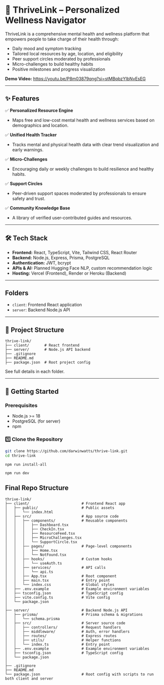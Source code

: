 # 🌿 ThriveLink – Personalized Wellness Navigator

ThriveLink is a comprehensive mental health and wellness platform that empowers people to take charge of their health through:
- Daily mood and symptom tracking
- Tailored local resources by age, location, and eligibility
- Peer support circles moderated by professionals
- Micro-challenges to build healthy habits
- Positive milestones and progress visualization

**Demo Video:** https://youtu.be/P8m03879qng?si=stMBqbzYIbNvEsEG

---

## ✨ Features

✅ **Personalized Resource Engine**
- Maps free and low-cost mental health and wellness services based on demographics and location.

✅ **Unified Health Tracker**
- Tracks mental and physical health data with clear trend visualization and early warnings.

✅ **Micro-Challenges**
- Encouraging daily or weekly challenges to build resilience and healthy habits.

✅ **Support Circles**
- Peer-driven support spaces moderated by professionals to ensure safety and trust.

✅ **Community Knowledge Base**
- A library of verified user-contributed guides and resources.

---

## 🛠️ Tech Stack

- **Frontend:** React, TypeScript, Vite, Tailwind CSS, React Router
- **Backend:** Node.js, Express, Prisma, PostgreSQL
- **Authentication:** JWT, bcrypt
- **APIs & AI:** Planned Hugging Face NLP, custom recommendation logic
- **Hosting:** Vercel (Frontend), Render or Heroku (Backend)

---

## Folders
- `client`: Frontend React application
- `server`: Backend Node.js API

---

## 📂 Project Structure
```
thrive-link/
├── client/       # React frontend
├── server/       # Node.js API backend
├── .gitignore
├── README.md
├── package.json  # Root project config
```

See full details in each folder.

---

## 🚀 Getting Started

### Prerequisites

- Node.js >= 18
- PostgreSQL (for server)
- npm

### 1️⃣ Clone the Repository

```bash
git clone https://github.com/darwinwatts/thrive-link.git
cd thrive-link
```

```
npm run install-all
```

```
npm run dev
```

## Final Repo Structure

```
thrive-link/
├── client/                        # Frontend React app
│   ├── public/                    # Public assets
│   │   └── index.html
│   ├── src/                       # App source code
│   │   ├── components/            # Reusable components
│   │   │   ├── Dashboard.tsx
│   │   │   ├── CheckIn.tsx
│   │   │   ├── ResourceFeed.tsx
│   │   │   ├── MicroChallenges.tsx
│   │   │   └── SupportCircle.tsx
│   │   ├── pages/                 # Page-level components
│   │   │   ├── Home.tsx
│   │   │   └── NotFound.tsx
│   │   ├── hooks/                 # Custom hooks
│   │   │   └── useAuth.ts
│   │   ├── services/              # API calls
│   │   │   └── api.ts
│   │   ├── App.tsx                # Root component
│   │   ├── main.tsx               # Entry point
│   │   └── index.css              # Global styles
│   ├── .env.example               # Example environment variables
│   ├── tsconfig.json              # TypeScript config
│   ├── vite.config.ts             # Vite config
│   └── package.json
│
├── server/                        # Backend Node.js API
│   ├── prisma/                    # Prisma schema & migrations
│   │   └── schema.prisma
│   ├── src/                       # Server source code
│   │   ├── controllers/           # Request handlers
│   │   ├── middleware/            # Auth, error handlers
│   │   ├── routes/                # Express routes
│   │   ├── utils/                 # Helper functions
│   │   └── index.ts               # Entry point
│   ├── .env.example               # Example environment variables
│   ├── tsconfig.json              # TypeScript config
│   └── package.json
│
├── .gitignore
├── README.md
└── package.json                   # Root config with scripts to run both client and server
```

